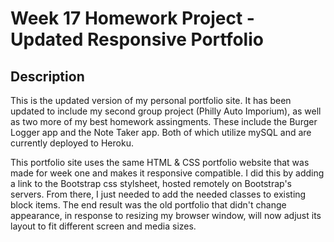 # Week 17 Homework Project - Updated Responsive Portfolio

## Description 

This is the updated version of my personal portfolio site.  It has been updated to include my second group project (Philly Auto Imporium), as well as two more of my best homework assingments.  These include the Burger Logger app and the Note Taker app.  Both of which utilize mySQL and are currently deployed to Heroku.

This portfolio site uses the same HTML & CSS portfolio website that was made for week one and makes it responsive compatible.  I did this by adding a link to the Bootstrap css stylsheet, hosted remotely on Bootstrap's servers.  From there, I just needed to add the needed classes to existing block items.  The end result was the old portfolio that didn't change appearance, in response to resizing my browser window, will now adjust its layout to fit different screen and media sizes.